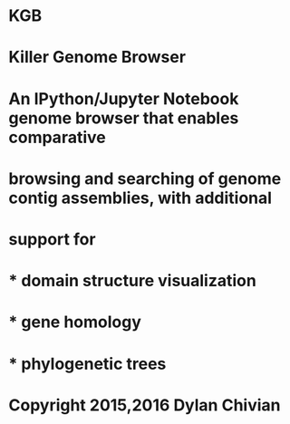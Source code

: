 # KGB
# Killer Genome Browser
# 
#  An IPython/Jupyter Notebook genome browser that enables comparative
#  browsing and searching of genome contig assemblies, with additional
#  support for
#
#  * domain structure visualization
#  * gene homology
#  * phylogenetic trees
#
# Copyright 2015,2016 Dylan Chivian
